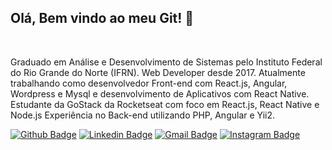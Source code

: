 <h2 >
    Olá, Bem vindo ao meu Git! 👋 
</h2>
<br>

<p>
   Graduado em Análise e Desenvolvimento de Sistemas pelo Instituto Federal do Rio Grande do Norte (IFRN). 
Web Developer desde 2017.
Atualmente trabalhando como desenvolvedor Front-end com React.js, Angular, Wordpress e Mysql e desenvolvimento de Aplicativos com React Native. 
Estudante da GoStack da Rocketseat com foco em React.js, React Native e Node.js
Experiência no Back-end utilizando PHP, Angular e Yii2.

 </p>

[![Github Badge](https://img.shields.io/badge/-Github-000?style=flat-square&logo=Github&logoColor=white&link=https://github.com/lucasgdb)](https://github.com/thiagodemas)
[![Linkedin Badge](https://img.shields.io/badge/-LinkedIn-blue?style=flat-square&logo=Linkedin&logoColor=white&link=https://www.linkedin.com/in/hiuryoliveira/)](https://www.linkedin.com/in/thiagodemas/)
[![Gmail Badge](https://img.shields.io/badge/-Gmail-c14438?style=flat-square&logo=Gmail&logoColor=white&link=mailto:hiuryo1996@gmail.com)](mailto:thiago.demas7@gmail.com)
[![Instagram Badge](https://img.shields.io/badge/-Instagram-C13584?style=flat-square&labelColor=C13584&logo=instagram&logoColor=white&link=https://www.instagram.com/hiury.oliveira_/)](https://www.instagram.com/thiagodemas/)




